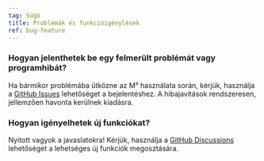 ```yaml
---
tag: Súgó
title: Problémák és funkcióigénylések
ref: bug-feature
---
```


### Hogyan jelenthetek be egy felmerült problémát vagy programhibát?

Ha bármikor problémába ütközne az M³ használata során, kérjük, használja a [GitHub Issues]({{site.github}}/issues/new?labels=bug,from+app&template=bug_report.md) lehetőséget a bejelentéshez. A hibajavítások rendszeresen, jellemzően havonta kerülnek kiadásra.

### Hogyan igényelhetek új funkciókat?

Nyitott vagyok a javaslatokra! Kérjük, használja a [GitHub Discussions]({{site.github}}/discussions) lehetőséget a lehetséges új funkciók megosztására.
